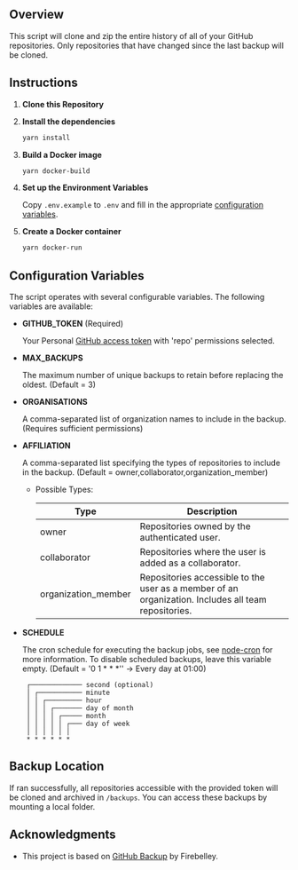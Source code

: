 ## Overview
This script will clone and zip the entire history of all of your GitHub repositories. Only repositories that have changed since the last backup will be cloned.

## Instructions
1. **Clone this Repository**
   
2. **Install the dependencies**
    ```bash
    yarn install
    ```

3. **Build a Docker image**
    ```bash
    yarn docker-build
    ```

4. **Set up the Environment Variables**
   
   Copy `.env.example` to `.env` and fill in the appropriate [configuration variables](#configuration-variables).

5. **Create a Docker container**
    ```bash
    yarn docker-run
    ```
   
## Configuration Variables
The script operates with several configurable variables. The following variables are available:

- **GITHUB_TOKEN** (Required)

  Your Personal [GitHub access token](https://github.com/settings/tokens) with 'repo' permissions selected.

- **MAX_BACKUPS** 
  
  The maximum number of unique backups to retain before replacing the oldest. (Default = 3)

- **ORGANISATIONS**
  
  A comma-separated list of organization names to include in the backup. (Requires sufficient permissions)

- **AFFILIATION**
  
  A comma-separated list specifying the types of repositories to include in the backup. (Default = owner,collaborator,organization_member) 

  - Possible Types:
  
    | Type                | Description                                                                                         |
    | ------------------- | --------------------------------------------------------------------------------------------------- |
    | owner               | Repositories owned by the authenticated user.                                                       |
    | collaborator        | Repositories where the user is added as a collaborator.                                             |
    | organization_member | Repositories accessible to the user as a member of an organization. Includes all team repositories. |

- **SCHEDULE**
  
  The cron schedule for executing the backup jobs, see [node-cron](https://github.com/node-cron/node-cron?tab=readme-ov-file#cron-syntax) for more information. To disable scheduled backups, leave this variable empty. (Default = '0 1 * * *'' -> Every day at 01:00)

  ```
   ┌───────────── second (optional)
   │ ┌─────────── minute
   │ │ ┌───────── hour
   │ │ │ ┌─────── day of month
   │ │ │ │ ┌───── month
   │ │ │ │ │ ┌─── day of week
   │ │ │ │ │ │
   * * * * * *
  ```

## Backup Location
If ran successfully, all repositories accessible with the provided token will be cloned and archived in `/backups`. You can access these backups by mounting a local folder.

## Acknowledgments
- This project is based on [GitHub Backup](https://github.com/firebelley/github-backup) by Firebelley.